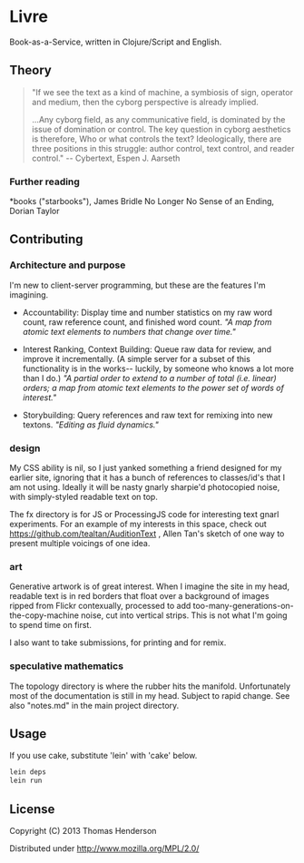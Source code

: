 # Livre

Book-as-a-Service, written in Clojure/Script and English.

## Theory
> "If we see the text as a kind of machine, a symbiosis of sign, operator and medium, then
> the cyborg perspective is already implied.
> 
> ...Any cyborg field, as any communicative field, is dominated by the issue of domination or control. The 
> key question in cyborg aesthetics is therefore, Who or what controls the text? Ideologically, there are three
> positions in this struggle: author control, text control, and reader control."
> -- Cybertext, Espen J. Aarseth

### Further reading
*books ("starbooks"), James Bridle
No Longer No Sense of an Ending, Dorian Taylor



## Contributing

### Architecture and purpose
I'm new to client-server programming, but these are the features I'm imagining. 

* Accountability: Display time and number statistics on my raw word count, raw reference count, and finished word count.
_"A map from atomic text elements to numbers that change over time."_

* Interest Ranking, Context Building: Queue raw data for review, and improve it incrementally. (A simple server for
a subset of this functionality is in the works-- luckily, by someone who knows a lot more than I do.) _"A partial order
to extend to a number of total (i.e. linear) orders; a map from atomic text elements to the power set of words of
interest."_
 
* Storybuilding: Query references and raw text for remixing into new textons. _"Editing as fluid dynamics."_

### design

My CSS ability is nil, so I just yanked something a friend designed for my earlier site, ignoring that it has a bunch of
references to classes/id's that I am not using. Ideally it will be nasty gnarly sharpie'd photocopied noise, with
simply-styled readable text on top. 

The fx directory is for JS or ProcessingJS code for interesting text gnarl experiments. For an example of my interests
in this space, check out https://github.com/tealtan/AuditionText , Allen Tan's sketch of one way to present multiple voicings of one idea. 

### art

Generative artwork is of great interest. When I imagine the site in my head, readable text is in red borders that float
over a background of images ripped from Flickr contexually, processed to add too-many-generations-on-the-copy-machine
noise, cut into vertical strips. This is not what I'm going to spend time on first. 

I also want to take submissions, for printing and for remix.


### speculative mathematics

The topology directory is where the rubber hits the manifold. Unfortunately most of the documentation is still in my
head. Subject to rapid change. See also "notes.md" in the main project directory. 


## Usage

If you use cake, substitute 'lein' with 'cake' below. 

```bash
lein deps
lein run
```

## License

Copyright (C) 2013 Thomas Henderson

Distributed under http://www.mozilla.org/MPL/2.0/ 

